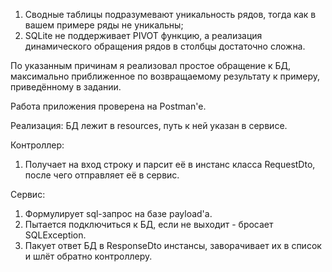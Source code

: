 1. Сводные таблицы подразумевают уникальность рядов, тогда как в вашем примере ряды не уникальны;
2. SQLite не поддерживает PIVOT функцию, а реализация динамического обращения рядов в столбцы достаточно сложна.

По указанным причинам я реализовал простое обращение к БД, максимально приближенное по возвращаемому результату к примеру, приведённому в задании.

Работа приложения проверена на Postman'е.

Реализация:
БД лежит в resources, путь к ней указан в сервисе.

Контроллер:
1. Получает на вход строку и парсит её в инстанс класса RequestDto, после чего отправляет её в сервис.

Сервис:
1. Формулирует sql-запрос на базе payload'а.
2. Пытается подключиться к БД, если не выходит - бросает SQLException.
3. Пакует ответ БД в ResponseDto инстансы, заворачивает их в список и шлёт обратно контроллеру.
